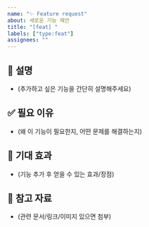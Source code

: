 ```yaml
---
name: "✨ Feature request"
about: 새로운 기능 제안
title: "[feat] "
labels: ["type:feat"]
assignees: ""
---
```


## 📝 설명
- (추가하고 싶은 기능을 간단히 설명해주세요)

## ✅ 필요 이유
- (왜 이 기능이 필요한지, 어떤 문제를 해결하는지)

## 🎯 기대 효과
- (기능 추가 후 얻을 수 있는 효과/장점)

## 📎 참고 자료
- (관련 문서/링크/이미지 있으면 첨부)
